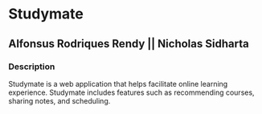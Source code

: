 # Studymate
## Alfonsus Rodriques Rendy || Nicholas Sidharta

### Description
Studymate is a web application that helps facilitate online learning experience. Studymate includes features such as recommending courses, sharing notes, and scheduling.
